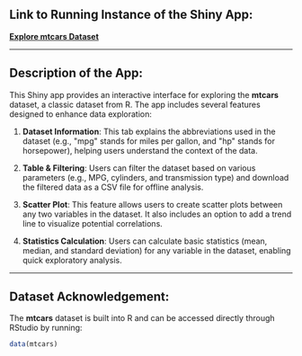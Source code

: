 ## **Link to Running Instance of the Shiny App:**

[**Explore mtcars Dataset**](https://dtan16.shinyapps.io/assignment-b3-xpado-star/)

---

## **Description of the App:**

This Shiny app provides an interactive interface for exploring the **mtcars** dataset, a classic dataset from R. The app includes several features designed to enhance data exploration:

1. **Dataset Information**: This tab explains the abbreviations used in the dataset (e.g., "mpg" stands for miles per gallon, and "hp" stands for horsepower), helping users understand the context of the data.

2. **Table & Filtering**: Users can filter the dataset based on various parameters (e.g., MPG, cylinders, and transmission type) and download the filtered data as a CSV file for offline analysis.

3. **Scatter Plot**: This feature allows users to create scatter plots between any two variables in the dataset. It also includes an option to add a trend line to visualize potential correlations.

4. **Statistics Calculation**: Users can calculate basic statistics (mean, median, and standard deviation) for any variable in the dataset, enabling quick exploratory analysis.

---

## **Dataset Acknowledgement:**

The **mtcars** dataset is built into R and can be accessed directly through RStudio by running:

```r
data(mtcars)
